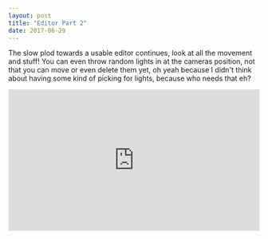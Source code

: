 ```yaml
---
layout: post
title: "Editor Part 2"
date: 2017-06-29
---
```

The slow plod towards a usable editor continues, look at all the movement and stuff! You can even throw random lights in at the cameras position, not that you can move or even delete them yet, oh yeah because I didn't think about having some kind of picking for lights, because who needs that eh?

<div style="position:relative;height:0;padding-bottom:56.25%"><iframe src="https://www.youtube.com/embed/rs13oxF-EGU" width="640" height="360" frameborder="0" style="position:absolute;width:100%;height:100%;left:0" allowfullscreen></iframe></div>
